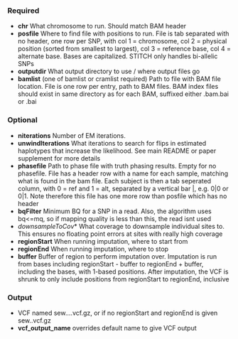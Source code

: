 ### Required

* **chr** What chromosome to run. Should match BAM header
* **posfile**  Where to find file with positions to run. File is tab separated with no header, one row per SNP, with col 1 = chromosome, col 2 = physical position (sorted from smallest to largest), col 3 = reference base, col 4 = alternate base. Bases are capitalized. STITCH only handles bi-allelic SNPs
* **outputdir**  What output directory to use / where output files go
* **bamlist** (one of bamlist or cramlist required) Path to file with BAM file location. File is one row per entry, path to BAM files. BAM index files should exist in same directory as for each BAM, suffixed either .bam.bai or .bai

### Optional

* **niterations** Number of EM iterations.
* **unwindIterations** What iterations to search for flips in estimated haplotypes that increase the likelihood. See main README or paper supplement for more details
* **phasefile** Path to phase file with truth phasing results. Empty for no phasefile. File has a header row with a name for each sample, matching what is found in the bam file. Each subject is then a tab seperated column, with 0 = ref and 1 = alt, separated by a vertical bar |, e.g. 0|0 or 0|1. Note therefore this file has one more row than posfile which has no header
* **bqFilter**  Minimum BQ for a SNP in a read. Also, the algorithm uses bq<=mq, so if mapping quality is less than this, the read isnt used
* *downsampleToCov**  What coverage to downsample individual sites to. This ensures no floating point errors at sites with really high coverage
* **regionStart** When running imputation, where to start from
* **regionEnd** When running imputation, where to stop
* **buffer** Buffer of region to perform imputation over. Imputation is run from bases including regionStart - buffer to regionEnd + buffer, including the bases, with 1-based positions. After imputation, the VCF is shrunk to only include positions from regionStart to regionEnd, inclusive

### Output

* VCF named <outputdir>sew.<chr>.<regionStart>.<regionEnd>.vcf.gz, or if no regionStart and regionEnd is given <outputdir>sew.<chr>.vcf.gz
* **vcf_output_name** overrides default name to give VCF output